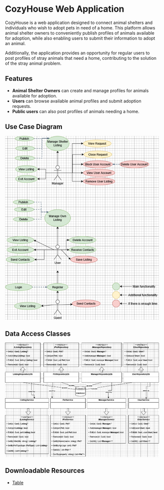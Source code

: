 # CozyHouse Web Application

CozyHouse is a web application designed to connect animal shelters and individuals who wish to adopt pets in need of a home. This platform allows animal shelter owners to conveniently publish profiles of animals available for adoption, while also enabling users to submit their information to adopt an animal. 

Additionally, the application provides an opportunity for regular users to post profiles of stray animals that need a home, contributing to the solution of the stray animal problem.

## Features
- **Animal Shelter Owners** can create and manage profiles for animals available for adoption.
- **Users** can browse available animal profiles and submit adoption requests.
- **Public users** can also post profiles of animals needing a home.
  
## Use Case Diagram
![Use Case Diagram](Assets/CozyHouse_UseCase_English_V2.png)

## Data Access Classes
![Data Access](Assets/DataAccess.png)

## Downloadable Resources
- [Table](Assets/CozyHouse_Table_English_V2.xlsx)
